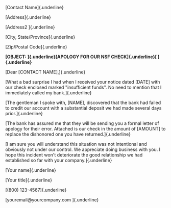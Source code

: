 [Contact Name]{.underline}

[Address]{.underline}

[Address2 ]{.underline}

[City, State/Province]{.underline}

[Zip/Postal Code]{.underline}

**[OBJECT: ]{.underline}[APOLOGY FOR OUR NSF CHECK]{.underline}[
]{.underline}**

[Dear \[CONTACT NAME\],]{.underline}

[What a bad surprise I had when I received your notice dated \[DATE\]
with our check enclosed marked \"insufficient funds\". No need to
mention that I immediately called my bank.]{.underline}

[The gentleman I spoke with, \[NAME\], discovered that the bank had
failed to credit our account with a substantial deposit we had made
several days prior.]{.underline}

[The bank has assured me that they will be sending you a formal letter
of apology for their error. Attached is our check in the amount of
\[AMOUNT\] to replace the dishonored one you have returned.]{.underline}

[I am sure you will understand this situation was not intentional and
obviously not under our control. We appreciate doing business with you.
I hope this incident won't deteriorate the good relationship we had
established so far with your company.]{.underline}

[Your name]{.underline}

[Your title]{.underline}

[(800) 123-4567]{.underline}

[youremail\@yourcompany.com ]{.underline}

